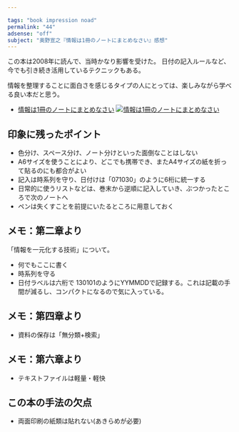 ```yaml
---

tags: "book impression noad"
permalink: "44"
adsense: "off"
subject: "奥野宣之『情報は1冊のノートにまとめなさい』感想"
---
```


この本は2008年に読んで、当時かなり影響を受けた。
日付の記入ルールなど、今でも引き続き活用しているテクニックもある。

情報を整理することに面白さを感じるタイプの人にとっては、楽しみながら学べる良い本だと思う。

- [情報は1冊のノートにまとめなさい](https://secure.moshimo.com/af/c/click?a_id=628189&amp;p_id=170&amp;pc_id=185&amp;pl_id=4062&amp;url=http%3A%2F%2Famazon%2Eco%2Ejp%2Fdp%2F4901491768)
  <span class="thumbnail">[![情報は1冊のノートにまとめなさい](https://images-na.ssl-images-amazon.com/images/I/51XcQHrP44L._SL160_.jpg)](https://secure.moshimo.com/af/c/click?a_id=628189&amp;p_id=170&amp;pc_id=185&amp;pl_id=4062&amp;url=http%3A%2F%2Famazon%2Eco%2Ejp%2Fdp%2F4901491768)</span>


## 印象に残ったポイント

- 色分け、スペース分け、ノート分けといった面倒なことはしない
- A6サイズを使うことにより、どこでも携帯でき、またA4サイズの紙を折って貼るのにも都合がよい
- 記入は時系列を守り、日付けは「071030」のように6桁に統一する
- 日常的に使うリストなどは、巻末から逆順に記入していき、ぶつかったところで次のノートへ
- ペンは失くすことを前提にいたるところに用意しておく

## メモ：第二章より

「情報を一元化する技術」について。

- 何でもここに書く
- 時系列を守る
- 日付ラベルは六桁で
  130101のようにYYMMDDで記録する。これは記載の手間が減るし、コンパクトになるので気に入っている。

## メモ：第四章より

- 資料の保存は「無分類+検索」

## メモ：第六章より

- テキストファイルは軽量・軽快

## この本の手法の欠点

- 両面印刷の紙類は貼れない(あきらめが必要)
